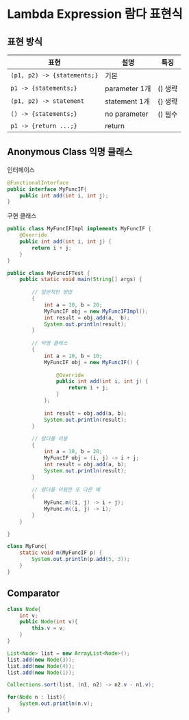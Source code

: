 # Lambda Expression 람다 표현식

## 표현 방식

| 표현                        | 설명          | 특징    |
| --------------------------- | ------------- | ------- |
| `(p1, p2) -> {statements;}` | 기본          |         |
| `p1 -> {statements;}`       | parameter 1개 | () 생략 |
| `(p1, p2) -> statement`     | statement 1개 | {} 생략 |
| `() -> {statements;}`       | no parameter  | () 필수 |
| `p1 -> {return ...;}`       | return        |         |

## Anonymous Class 익명 클래스

인터페이스

```Java
@FunctionalInterface
public interface MyFuncIF{
    public int add(int i, int j);
}
```

구현 클래스

```java
public class MyFuncIFImpl implements MyFuncIF {
	@Override
	public int add(int i, int j) {
		return i + j;
	}
}
```

```java
public class MyFuncIFTest {
	public static void main(String[] args) {
        
        // 일반적인 방법
		{
			int a = 10, b = 20;
			MyFuncIF obj = new MyFuncIFImpl();
			int result = obj.add(a,  b);
			System.out.println(result);
		}
		
        // 익명 클래스
		{
			int a = 10, b = 10;
			MyFuncIF obj = new MyFuncIF() {
				
				@Override
				public int add(int i, int j) {
					return i + j;
				}
			};
			
			int result = obj.add(a, b);
			System.out.println(result);
		}
		
        // 람다를 이용
		{
			int a = 10, b = 20;
			MyFuncIF obj = (i, j) -> i + j;
			int result = obj.add(a, b);
			System.out.println(result);
		}
		
        // 람다를 이용한 또 다른 예
		{
			MyFunc.m((i, j) -> i + j);
			MyFunc.m((i, j) -> i);
		}
	}

}

class MyFunc{
	static void m(MyFuncIF p) {
		System.out.println(p.add(5, 3));
	}
}

```

## Comparator

```java
class Node{
    int v;
    public Node(int v){
        this.v = v;
    }
}
```

```java
List<Node> list = new ArrayList<Node>();
list.add(new Node(3));
list.add(new Node(4));
list.add(new Node(1));

Collections.sort(list, (n1, n2) -> n2.v - n1.v);

for(Node n : list){
    System.out.println(n.v);
}
```